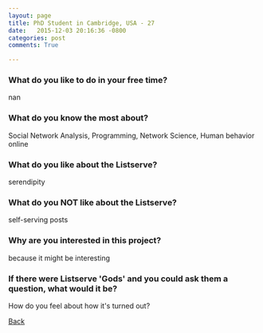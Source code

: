 ```yaml
---
layout: page
title: PhD Student in Cambridge, USA - 27
date:   2015-12-03 20:16:36 -0800
categories: post
comments: True

---
```


### What do you like to do in your free time?
<p>nan</p>

### What do you know the most about?
<p>Social Network Analysis, Programming, Network Science, Human behavior online</p>

### What do you like about the Listserve?
<p>serendipity</p>

### What do you NOT like about the Listserve?
<p>self-serving posts</p>

### Why are you interested in this project?
<p>because it might be interesting</p>

### If there were Listserve 'Gods' and you could ask them a question, what would it be?
<p>How do you feel about how it's turned out?</p>

[Back][1]

[1]: /home/responders/all